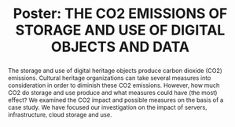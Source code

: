 ---
abstract: The storage and use of digital heritage objects produce carbon dioxide (CO2)
  emissions. Cultural heritage organizations can take several measures into consideration
  in order to diminish these CO2 emissions. However, how much CO2 do storage and use
  produce and what measures could have (the most) effect? We examined the CO2 impact
  and possible measures on the basis of a case study. We have focused our investigation
  on the impact of servers, infrastructure, cloud storage and use.
creators:
- van Zwol, Tamara
date: null
document_url: https://az659834.vo.msecnd.net/eventsairwesteuprod/production-inconference-public/c6f492ed7e32490c9d54b75fd5a3b5b3
grand_parent: iPRES
institutions:
- Sound & Vision
keywords:
- sustainability
- storage
- carbon dioxide emissions
landing_page_url: null
language: eng
layout: publication
license: CC-BY 4.0 International
notes_url: null
parent: iPRES 2022
publication_type: poster
size: null
slides_url: null
source_name: iPRES
title: 'Poster: THE CO2 EMISSIONS OF STORAGE AND USE OF DIGITAL OBJECTS AND DATA'
year: 2022
---